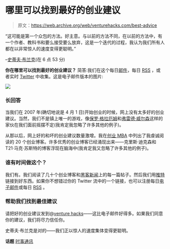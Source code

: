 # 哪里可以找到最好的创业建议

> 原文：<https://web.archive.org/web/venturehacks.com/best-advice>

“这可能是第一个众包的方法。好主意。与以前的方法不同，在以前的方法中，有一个作者、教科书和要么接受要么放弃，这是一个迭代的过程，我认为我们所有人都在以非常惊人的速度变得更聪明。”

–[史蒂夫·布兰克](https://web.archive.org/web/20221128044549/http://www.justin.tv/startuplessonslearned/b/262670582)(在 6 点 53 分)

**你在哪里可以找到最好的创业建议？** 简答:我们在这个每日[邮件](https://web.archive.org/web/20221128044549/http://eepurl.com/bf28D)，每日 [RSS](https://web.archive.org/web/20221128044549/http://feeds.venturehacks.com/venturehacks-twitter) ，或者实时 [Twitter](https://web.archive.org/web/20221128044549/http://twitter.com/venturehacks) 中收集。这是电子邮件版本的图片:

![](img/1780378341c5d54697b58495104ea67d.png)

### 长回答

当我们在 2007 年(确切地说是 4 月 1 日)开始创业的时候，网上没有太多好的创业建议。当然，我们不是镇上唯一的游戏，像[保罗·格拉厄姆](https://web.archive.org/web/20221128044549/http://www.paulgraham.com/)和[弗雷德·威尔森](https://web.archive.org/web/20221128044549/http://www.avc.com/)这样的家伙在我们面前摇摆不定(我肯定我忽略了许多其他的例子)。

从那以后，网上好的和坏的创业建议数量激增。我在[创业 MBA](https://web.archive.org/web/20221128044549/http://venturehacks.com/articles/startup-blogs) 中列出了我虔诚阅读的 20 个创业博客。许多优秀的创业博客已经涌现出来——克里斯·迪克森和 T21·马克·苏斯特的博客浮现在脑海中(我肯定我又忽略了许多其他的例子)。

### 谁有时间做这个？

我们有。我们阅读了几十个创业博客和[黑客新闻](https://web.archive.org/web/20221128044549/http://news.ycombinator.com/)上的每一篇帖子。然后我们用[推特](https://web.archive.org/web/20221128044549/http://twitter.com/venturehacks)链接到好东西。如果你不想错过你的 Twitter 流中的一个链接，也可以注册每日[电子邮件](https://web.archive.org/web/20221128044549/http://eepurl.com/bf28D)或每日 [RSS](https://web.archive.org/web/20221128044549/http://feeds.venturehacks.com/venturehacks-twitter) 。

### 帮助我们找到最佳建议

请把好的创业建议发到@[venture hacks](https://web.archive.org/web/20221128044549/http://twitter.com/venturehacks)——这比电子邮件好得多。如果我们同意你的建议，我们将尽力信任你。

史蒂夫·布兰克是对的——我们正以惊人的速度集体变得更聪明。

**话题** [时事通讯](https://web.archive.org/web/20221128044549/https://venturehacks.com/topics/newsletter)